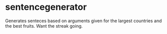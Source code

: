 # sentencegenerator
Generates senteces based on arguments given for the largest countries and the best fruits.
Want the streak going.